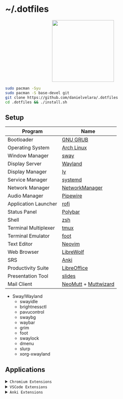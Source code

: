 # ~/.dotfiles

<p align="center">
   <img src="https://user-images.githubusercontent.com/13500134/150906114-216d4c5b-06f0-4ef4-a6d9-9087f2bc33b2.png" width="200"/>
</p>


```bash
sudo pacman -Syu
sudo pacman -S base-devel git
git clone https://github.com/danielvelara/.dotfiles
cd .dotfiles && ./install.sh
```

## Setup

| Program              | Name                                           |
| -------------------- | ---------------------------------------------- |
| Bootloader           | [GNU GRUB](https://www.gnu.org/software/grub/) |
| Operating System     | [Arch Linux](https://archlinux.org/)           |
| Window Manager       | [sway](https://swaywm.org/)                    |
| Display Server       | [Wayland](https://wayland.freedesktop.org/)    |
| Display Manager      | [ly](https://github.com/fairyglade/ly)         |
| Service Manager      | [systemd](https://systemd.io/)                 |
| Network Manager      | [NetworkManager](https://networkmanager.dev/)  |
| Audio Manager        | [Pipewire](https://www.pipewire.org/)          |
| Application Launcher | [rofi](https://github.com/davatorium/rofi)     |
| Status Panel         | [Polybar](https://polybar.github.io/)          |
| Shell                | [zsh](https://www.zsh.org/)                    |
| Terminal Multiplexer | [tmux](https://github.com/tmux/tmux/wiki)      |
| Terminal Emulator    | [foot](https://codeberg.org/dnkl/foot)         |
| Text Editor          | [Neovim](https://neovim.io/)                   |
| Web Browser          | [LibreWolf](https://librewolf.net/)            |
| SRS                  | [Anki](https://apps.ankiweb.net/)              |
| Productivity Suite   | [LibreOffice](https://www.libreoffice.org/)    |
| Presentation Tool    | [slides](https://github.com/maaslalani/slides) |
| Mail Client          | [NeoMutt](https://neomutt.org/) + [Muttwizard](https://muttwizard.com/)                                 |



- Sway/Wayland
  - swayidle
  - brightnessctl
  - pavucontrol
  - swaybg
  - waybar
  - grim
  - foot
  - swaylock
  - dmenu
  - slurp
  - xorg-xwayland 

## Applications


<details>
<summary><code>Chromium Extensions</code> </summary>

- Developer
  - [Hoppscotch](https://chromewebstore.google.com/detail/hoppscotch-browser-extens/amknoiejhlmhancpahfcfcfhllgkpbld)
  - [WhatRuns](https://chromewebstore.google.com/detail/whatruns/cmkdbmfndkfgebldhnkbfhlneefdaaip)
- Productivity
  - [Vimium](https://chrome.google.com/webstore/detail/vimium/dbepggeogbaibhgnhhndojpepiihcmeb/)
  - [ViewImage](https://chrome.google.com/webstore/detail/view-image/jpcmhcelnjdmblfmjabdeclccemkghjk)
- YouTube
  - [Unhook](https://chrome.google.com/webstore/detail/unhook-remove-youtube-rec/khncfooichmfjbepaaaebmommgaepoid)
  - [SponsorBlock](https://chrome.google.com/webstore/detail/sponsorblock-for-youtube/mnjggcdmjocbbbhaepdhchncahnbgone)
  - [VideoSpeedController](https://chrome.google.com/webstore/detail/video-speed-controller/nffaoalbilbmmfgbnbgppjihopabppdk)
  - [h264ify](https://chrome.google.com/webstore/detail/h264ify/aleakchihdccplidncghkekgioiakgal)
- Privacy
  - [uBlock Origin](https://chrome.google.com/webstore/detail/ublock-origin/cjpalhdlnbpafiamejdnhcphjbkeiagm)
  - [Keepa](https://chrome.google.com/webstore/detail/neebplgakaahbhdphmkckjjcegoiijjo)
  - [libredirect](https://github.com/libredirect/libredirect)

</details>

<details>
<summary><code>VSCode Extensions</code></summary>

- [Thunder Client](https://marketplace.visualstudio.com/items?itemName=rangav.vscode-thunder-client)
- [Vim](https://marketplace.visualstudio.com/items?itemName=vscodevim.vim)

</details>

<details>
<summary><code>Anki Extensions</code></summary>

- Heatmap: Manual Install
- Image Occlusion: 1374772155
- ProgrssBar: 2091361802
- Syntax Highlighting for Code: 1463041493
- Anki Simulator: 817108664
- Frozen Fields: 516643804
- Advanced Review Bottom Bar: 1136455830

</details>
